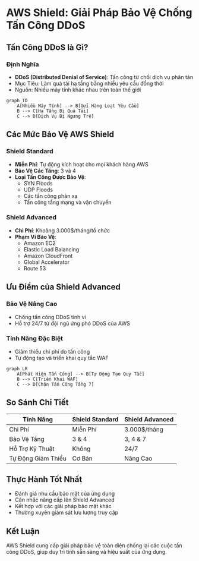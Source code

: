 # AWS Shield: Giải Pháp Bảo Vệ Chống Tấn Công DDoS

## Tấn Công DDoS là Gì?

### Định Nghĩa
- **DDoS (Distributed Denial of Service)**: Tấn công từ chối dịch vụ phân tán
- Mục Tiêu: Làm quá tải hạ tầng bằng nhiều yêu cầu đồng thời
- Nguồn: Nhiều máy tính khác nhau trên toàn thế giới

```mermaid
graph TD
    A[Nhiều Máy Tính] --> B[Gửi Hàng Loạt Yêu Cầu]
    B --> C[Hạ Tầng Bị Quá Tải]
    C --> D[Dịch Vụ Bị Ngưng Trệ]
```

## Các Mức Bảo Vệ AWS Shield

### Shield Standard
- **Miễn Phí**: Tự động kích hoạt cho mọi khách hàng AWS
- **Bảo Vệ Các Tầng**: 3 và 4
- **Loại Tấn Công Được Bảo Vệ**:
  - SYN Floods
  - UDP Floods
  - Các tấn công phản xạ
  - Tấn công tầng mạng và vận chuyển

### Shield Advanced
- **Chi Phí**: Khoảng 3.000$/tháng/tổ chức
- **Phạm Vi Bảo Vệ**:
  - Amazon EC2
  - Elastic Load Balancing
  - Amazon CloudFront
  - Global Accelerator
  - Route 53

## Ưu Điểm của Shield Advanced

### Bảo Vệ Nâng Cao
- Chống tấn công DDoS tinh vi
- Hỗ trợ 24/7 từ đội ngũ ứng phó DDoS của AWS

### Tính Năng Đặc Biệt
- Giảm thiểu chi phí do tấn công
- Tự động tạo và triển khai quy tắc WAF

```mermaid
graph LR
    A[Phát Hiện Tấn Công] --> B[Tự Động Tạo Quy Tắc]
    B --> C[Triển Khai WAF]
    C --> D[Chặn Tấn Công Tầng 7]
```

## So Sánh Chi Tiết

| Tính Năng | Shield Standard | Shield Advanced |
|-----------|-----------------|-----------------|
| Chi Phí | Miễn Phí | 3.000$/tháng |
| Bảo Vệ Tầng | 3 & 4 | 3, 4 & 7 |
| Hỗ Trợ Kỹ Thuật | Không | 24/7 |
| Tự Động Giảm Thiểu | Cơ Bản | Nâng Cao |

## Thực Hành Tốt Nhất

- Đánh giá nhu cầu bảo mật của ứng dụng
- Cân nhắc nâng cấp lên Shield Advanced
- Kết hợp với các giải pháp bảo mật khác
- Thường xuyên giám sát lưu lượng truy cập

## Kết Luận

AWS Shield cung cấp giải pháp bảo vệ toàn diện chống lại các cuộc tấn công DDoS, giúp duy trì tính sẵn sàng và hiệu suất của ứng dụng.